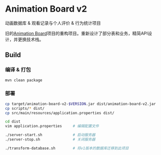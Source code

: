 # Animation Board v2
动画数据库 & 观看记录与个人评价 & 行为统计项目

旧的[Animation Board](https://github.com/HeerKirov/AnimationBoard)项目的重构项目。重新设计了部分表和业务，精简API设计，并更换技术栈。

## Build
### 编译 & 打包
```bash
mvn clean package
```
### 部署
```bash
cp target/animation-board-v2-$VERSION.jar dist/animation-board-v2.jar
cp scripts/* dist/
cp src/main/resources/application.properties dist/

cd dist
vim application.properties     # 编辑配置文件

./server-start.sh              # 启动服务器
./server-stop.sh               # 关闭服务器

./transform-database.sh        # 将v1版本的数据库迁移到此项目

```